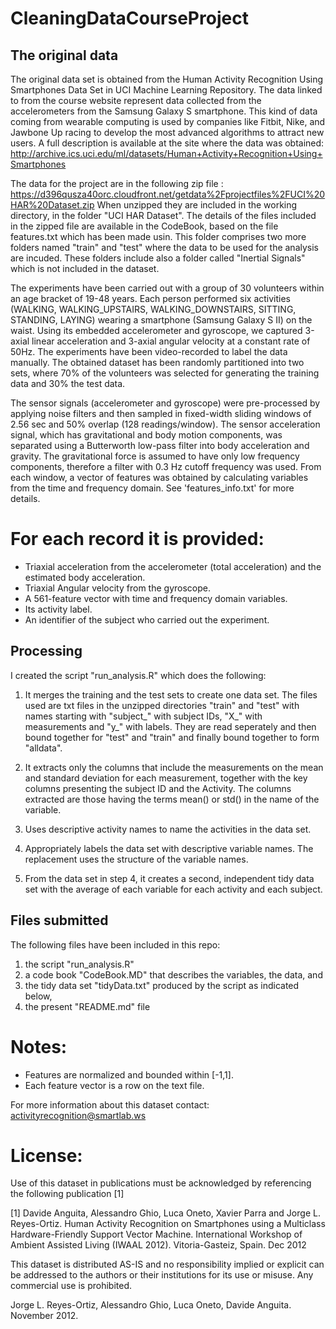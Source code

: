 # CleaningDataCourseProject

## The original data
The original data set is obtained from the Human Activity Recognition Using Smartphones Data Set in UCI Machine Learning Repository. The data linked to from the course website represent data collected from the accelerometers from the Samsung Galaxy S smartphone. This kind of data coming from wearable computing is used by companies like Fitbit, Nike, and Jawbone Up racing to develop the most advanced algorithms to attract new users. A full description is available at the site where the data was obtained:
http://archive.ics.uci.edu/ml/datasets/Human+Activity+Recognition+Using+Smartphones

The data for the project are in the following zip file :
https://d396qusza40orc.cloudfront.net/getdata%2Fprojectfiles%2FUCI%20HAR%20Dataset.zip
When unzipped they are included in the working directory, in the folder "UCI HAR Dataset". 
The details of the files included in the zipped file are available in the CodeBook, based on the file features.txt which has been made usin. This folder comprises two more folders named "train" and "test" where the data to be used for the analysis are incuded. These folders include also a folder called "Inertial Signals" which is not included in the dataset.


The experiments have been carried out with a group of 30 volunteers within an age bracket of 19-48 years. Each person performed six activities (WALKING, WALKING_UPSTAIRS, WALKING_DOWNSTAIRS, SITTING, STANDING, LAYING) wearing a smartphone (Samsung Galaxy S II) on the waist. Using its embedded accelerometer and gyroscope, we captured 3-axial linear acceleration and 3-axial angular velocity at a constant rate of 50Hz. The experiments have been video-recorded to label the data manually. The obtained dataset has been randomly partitioned into two sets, where 70% of the volunteers was selected for generating the training data and 30% the test data. 

The sensor signals (accelerometer and gyroscope) were pre-processed by applying noise filters and then sampled in fixed-width sliding windows of 2.56 sec and 50% overlap (128 readings/window). The sensor acceleration signal, which has gravitational and body motion components, was separated using a Butterworth low-pass filter into body acceleration and gravity. The gravitational force is assumed to have only low frequency components, therefore a filter with 0.3 Hz cutoff frequency was used. From each window, a vector of features was obtained by calculating variables from the time and frequency domain. See 'features_info.txt' for more details. 

For each record it is provided:
======================================

- Triaxial acceleration from the accelerometer (total acceleration) and the estimated body acceleration.
- Triaxial Angular velocity from the gyroscope. 
- A 561-feature vector with time and frequency domain variables. 
- Its activity label. 
- An identifier of the subject who carried out the experiment.

## Processing
I created the script "run_analysis.R" which does the following:
1. It merges the training and the test sets to create one data set. The files used are txt files in the unzipped directories "train" and "test" with names starting with "subject_" with subject IDs, "X_" with measurements and "y_" with labels. They are read seperately and then bound together for "test" and "train" and finally bound together to form "alldata".

2. It extracts only the columns that include the measurements on the mean and standard deviation for each measurement, together with the key columns presenting the subject ID and the Activity. The columns extracted are those having the terms mean() or std() in the name of the variable.

3. Uses descriptive activity names to name the activities in the data set.

4. Appropriately labels the data set with descriptive variable names. The replacement uses the structure of the variable names.

5. From the data set in step 4, it creates a second, independent tidy data set with the average of each variable for each activity and each subject.

## Files submitted
The following files have been included in this repo: 
1) the script "run_analysis.R" 
2) a code book "CodeBook.MD" that describes the variables, the data, and 
3) the tidy data set "tidyData.txt" produced by the script as indicated below, 
4) the present "README.md" file



Notes: 
======
- Features are normalized and bounded within [-1,1].
- Each feature vector is a row on the text file.

For more information about this dataset contact: activityrecognition@smartlab.ws

License:
========
Use of this dataset in publications must be acknowledged by referencing the following publication [1] 

[1] Davide Anguita, Alessandro Ghio, Luca Oneto, Xavier Parra and Jorge L. Reyes-Ortiz. Human Activity Recognition on Smartphones using a Multiclass Hardware-Friendly Support Vector Machine. International Workshop of Ambient Assisted Living (IWAAL 2012). Vitoria-Gasteiz, Spain. Dec 2012

This dataset is distributed AS-IS and no responsibility implied or explicit can be addressed to the authors or their institutions for its use or misuse. Any commercial use is prohibited.

Jorge L. Reyes-Ortiz, Alessandro Ghio, Luca Oneto, Davide Anguita. November 2012.

